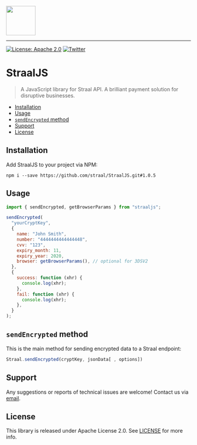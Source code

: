 <p align="left">
    <img height=80 src="web/logo_github.png"/>
</p>

---

[![License: Apache 2.0](https://img.shields.io/badge/License-Apache%202.0-green.svg?style=flat)](LICENSE)
[![Twitter](https://img.shields.io/badge/twitter-@straal-blue.svg?style=flat)](http://twitter.com/straal_)

# StraalJS

> A JavaScript library for Straal API.
> A brilliant payment solution for disruptive businesses.

- [Installation](#installation)
- [Usage](#usage)
- [`sendEncrypted` method](#sendencrypted-method)
- [Support](#support)
- [License](#license)

## Installation

Add StraalJS to your project via NPM:

```shell
npm i --save https://github.com/straal/StraalJS.git#1.0.5
```

## Usage

```js
import { sendEncrypted, getBrowserParams } from "straaljs";

sendEncrypted(
  "yourCryptKey",
  {
    name: "John Smith",
    number: "4444444444444448",
    cvv: "123",
    expiry_month: 11,
    expiry_year: 2020,
    browser: getBrowserParams(), // optional for 3DSV2
  },
  {
    success: function (xhr) {
      console.log(xhr);
    },
    fail: function (xhr) {
      console.log(xhr);
    },
  }
);
```

## `sendEncrypted` method

This is the main method for sending encrypted data to a Straal endpoint:

```js
Straal.sendEncrypted(cryptKey, jsonData[ , options])
```

## Support

Any suggestions or reports of technical issues are welcome! Contact us via [email](mailto:devteam@straal.com).

## License

This library is released under Apache License 2.0. See [LICENSE](LICENSE) for more info.
